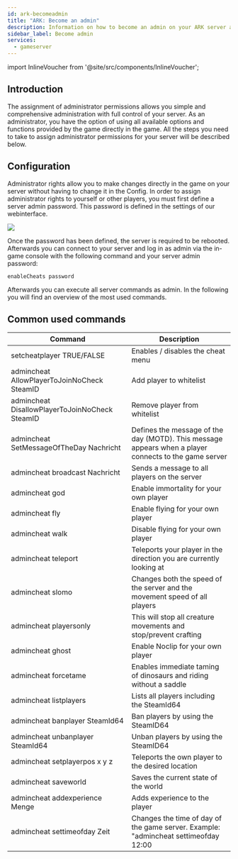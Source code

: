 ```yaml
---
id: ark-becomeadmin
title: "ARK: Become an admin"
description: Information on how to become an admin on your ARK server at ZAP-Hosting - ZAP-Hosting.com documentation
sidebar_label: Become admin
services:
  - gameserver
---
```


import InlineVoucher from '@site/src/components/InlineVoucher';

## Introduction
The assignment of administrator permissions allows you simple and comprehensive administration with full control of your server. As an administrator, you have the option of using all available options and functions provided by the game directly in the game. All the steps you need to take to assign administrator permissions for your server will be described below. 
<InlineVoucher />

## Configuration

Administrator rights allow you to make changes directly in the game on your server without having to change it in the Config. In order to assign administrator rights to yourself or other players, you must first define a server admin password. This password is defined in the settings of our webinterface.

![](https://screensaver01.zap-hosting.com/index.php/s/kLEsKbT6RN6c7Na/preview)

Once the password has been defined, the server is required to be rebooted. Afterwards you can connect to your server and log in as admin via the in-game console with the following command and your server admin password:

```
enableCheats password
```



Afterwards you can execute all server commands as admin. In the following you will find an overview of the most used commands. 



## Common used commands

| Command                                        | Description                                                  |
| ---------------------------------------------- | ------------------------------------------------------------ |
| setcheatplayer TRUE/FALSE                      | Enables / disables the cheat menu                            |
| admincheat AllowPlayerToJoinNoCheck SteamID    | Add player to whitelist                                      |
| admincheat DisallowPlayerToJoinNoCheck SteamID | Remove player from whitelist                                 |
| admincheat SetMessageOfTheDay Nachricht        | Defines the message of the day (MOTD). This message appears when a player connects to the game server |
| admincheat broadcast Nachricht                 | Sends a message to all players on the server                 |
| admincheat god                                 | Enable immortality for your own player                       |
| admincheat fly                                 | Enable flying for your own player                            |
| admincheat walk                                | Disable flying for your own player                           |
| admincheat teleport                            | Teleports your player in the direction you are currently looking at |
| admincheat slomo                               | Changes both the speed of the server and the movement speed of all players |
| admincheat playersonly                         | This will stop all creature movements and stop/prevent crafting |
| admincheat ghost                               | Enable Noclip for your own player                            |
| admincheat forcetame                           | Enables immediate taming of dinosaurs and riding without a saddle |
| admincheat listplayers                         | Lists all players including the SteamId64                    |
| admincheat banplayer SteamId64                 | Ban players by using the SteamID64                           |
| admincheat unbanplayer SteamId64               | Unban players by using the SteamID64                         |
| admincheat setplayerpos x y z                  | Teleports the own player to the desired location             |
| admincheat saveworld                           | Saves the current state of the world                         |
| admincheat addexperience Menge                 | Adds experience to the player                                |
| admincheat settimeofday Zeit                   | Changes the time of day of the game server. Example: "admincheat settimeofday 12:00 |
